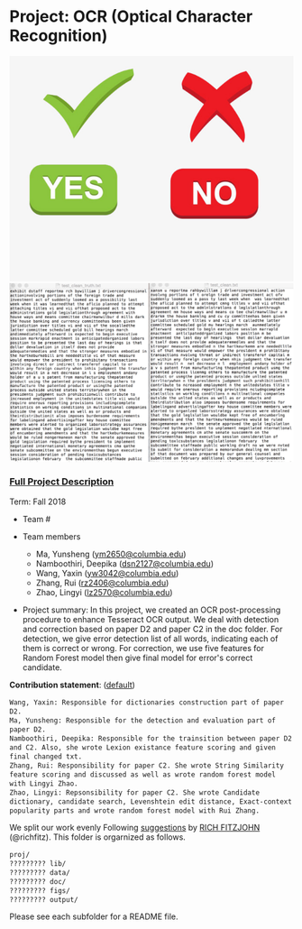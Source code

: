 # Project: OCR (Optical Character Recognition) 
![image](figs/image2.jpg)
![image](figs/image1.jpg)




### [Full Project Description](doc/project4_desc.md)

Term: Fall 2018

+ Team #
+ Team members
	+ Ma, Yunsheng (ym2650@columbia.edu)
	+ Namboothiri, Deepika (dsn2127@columbia.edu)
	+ Wang, Yaxin (yw3042@columbia.edu)
	+ Zhang, Rui (rz2406@columbia.edu)
	+ Zhao, Lingyi (lz2570@columbia.edu)

+ Project summary: In this project, we created an OCR post-processing procedure to enhance Tesseract OCR output. We deal with detection and correction based on paper D2 and paper C2 in the doc folder. For detection, we give error detection list of all words, indicating each of them is correct or wrong. For correction, we use five features for Random Forest model then give final model for error's correct candidate. 
	
**Contribution statement**: ([default](doc/a_note_on_contributions.md)) 

	Wang, Yaxin: Responsible for dictionaries construction part of paper D2.
	Ma, Yunsheng: Responsible for the detection and evaluation part of paper D2. 
	Namboothiri, Deepika: Responsible for the trainsition between paper D2 and C2. Also, she wrote Lexion existance feature scoring and given final changed txt.  
	Zhang, Rui: Responsibility for paper C2. She wrote String Similarity feature scoring and discussed as well as wrote random forest model with Lingyi Zhao. 
	Zhao, Lingyi: Repsonsibility for paper C2. She wrote Candidate dictionary, candidate search, Levenshtein edit distance, Exact-context popularity parts and wrote random forest model with Rui Zhang. 
We split our work evenly
Following [suggestions](http://nicercode.github.io/blog/2013-04-05-projects/) by [RICH FITZJOHN](http://nicercode.github.io/about/#Team) (@richfitz). This folder is orgarnized as follows.

```
proj/
????????? lib/
????????? data/
????????? doc/
????????? figs/
????????? output/
```

Please see each subfolder for a README file.
